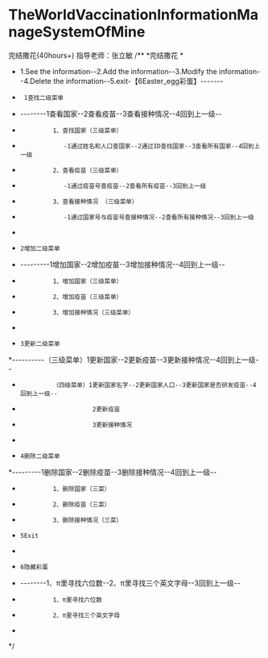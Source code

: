 # TheWorldVaccinationInformationManageSystemOfMine
完结撒花(40hours+)
指导老师：张立敏
/**
 *完结撒花
 *
 * 1.See the information--2.Add the information--3.Modify the information--4.Delete the information--5.exit-【6Easter_egg彩蛋】-------
 *      1查找二级菜单
 *  --------1查看国家--2查看疫苗--3查看接种情况--4回到上一级--
 *              1、查找国家（三级菜单）
 *                 -1通过姓名和人口查国家--2通过ID查找国家--3查看所有国家--4回到上一级
 *              2、查看疫苗（三级菜单）
 *                 -1通过疫苗号查疫苗--2查看所有疫苗--3回到上一级
 *              3、查看接种情况 （三级菜单）
 *                 -1通过国家号与疫苗号查接种情况--2查看所有接种情况--3回到上一级
 *
 *     2增加二级菜单
 * ---------1增加国家--2增加疫苗--3增加接种情况--4回到上一级--
 *              1、增加国家（三级菜单）
 *              2、增加疫苗（三级菜单）
 *              3、增加接种情况（三级菜单）
 *
 *     3更新二级菜单
 *----------（三级菜单）1更新国家--2更新疫苗--3更新接种情况--4回到上一级--
 *              （四级菜单）1更新国家名字--2更新国家人口--3更新国家是否研发疫苗--4回到上一级--
 *                         2更新疫苗
 *                         3更新接种情况
 *
 *     4删除二级菜单
 *---------1删除国家--2删除疫苗--3删除接种情况--4回到上一级--
 *              1、删除国家（三菜）
 *              2、删除疫苗（三菜）
 *              3、删除接种情况（三菜）
 *     5Exit
 *
 *     6隐藏彩蛋
 * --------1、π里寻找六位数--2、π里寻找三个英文字母--3回到上一级--
 *              1、π里寻找六位数
 *              2、π里寻找三个英文字母
 *
 */
